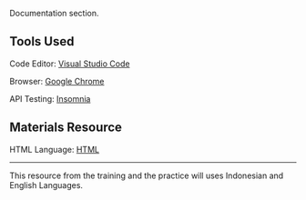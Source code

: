Documentation section.

## Tools Used

Code Editor: [Visual Studio Code](https://code.visualstudio.com/)

Browser: [Google Chrome](https://www.google.com/chrome/?brand=CHBD&brand=CHBD&gclid=Cj0KCQjw2qKmBhCfARIsAFy8buLQPwaswiW3NUofbx_LL9bp0FdKe-SXWjBnpAtvVeFrM6l6RCHsH4MaAswuEALw_wcB&gclsrc=aw.ds)

API Testing: [Insomnia](https://insomnia.rest/)

## Materials Resource

HTML Language: [HTML](https://www.w3schools.com/tags/tag_html.asp)

---

This resource from the training and the practice will uses Indonesian and English Languages.
